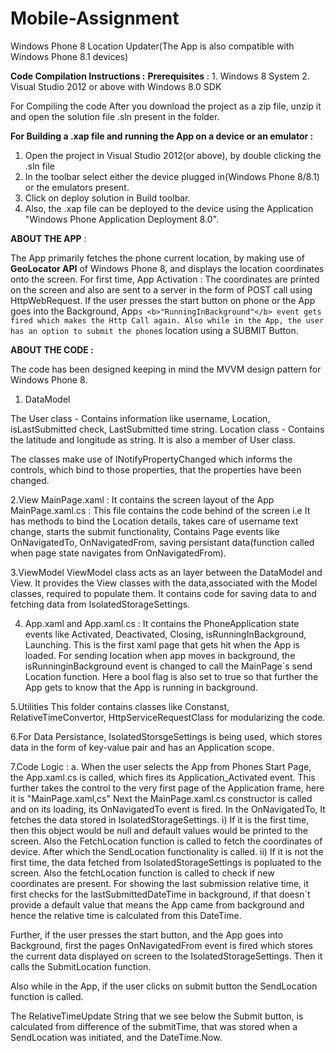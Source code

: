 # Mobile-Assignment
Windows Phone 8 Location Updater(The App is also compatible with Windows Phone 8.1 devices)

<b>Code Compilation Instructions :</b>
<b>Prerequisites</b> : 1. Windows 8 System
                2. Visual Studio 2012 or above with Windows 8.0 SDK
                
For Compiling the code After you download the project as a zip file, unzip it and open the solution file .sln present in the folder.

<b>For Building a .xap file and running the App on a device or an emulator :</b>
1. Open the project in Visual Studio 2012(or above), by double clicking the .sln file
2. In the toolbar select either the device plugged in(Windows Phone 8/8.1) or the emulators present.
3. Click on deploy solution in Build toolbar.
4. Also, the .xap file can be deployed to the device using the Application "Windows Phone Application Deployment 8.0".

<b>ABOUT THE APP</b> :

The App primarily fetches the phone current location, by making use of <b>GeoLocator API</b> of Windows Phone 8, and displays the location coordinates onto the screen.
For first time, App Activation : The coordinates are printed on the screen and also are sent to a server in the form of POST call using HttpWebRequest.
If the user presses the start button on phone or the App goes into the Background, App`s <b>"RunningInBackground"</b> event gets fired which makes the Http Call again.
Also while in the App, the user has an option to submit the phone`s location using a SUBMIT Button.

<b>ABOUT THE CODE :</b>

The code has been designed keeping in mind the MVVM design pattern for Windows Phone 8.

1. DataModel

The User class - Contains information like username, Location, isLastSubmitted check, LastSubmitted time string.
Location class - Contains the latitude and longitude as string. It is also a member of User class.

The classes make use of INotifyPropertyChanged which informs the controls, which bind to those properties, that the properties have been changed.

2.View
MainPage.xaml : It contains the screen layout of the App
MainPage.xaml.cs : This file contains the code behind of the screen i.e It has methods to bind the Location details, takes care of username text change, starts the submit functionality, Contains Page events like OnNavigatedTo, OnNavigatedFrom, saving persistant data(function called when page state  navigates from OnNavigatedFrom).

3.ViewModel
ViewModel class acts as an layer between the DataModel and View. It provides the View classes with the data,associated with the Model classes, required to populate them. It contains code for saving data to and fetching data from IsolatedStorageSettings.

4. App.xaml and App.xaml.cs :
It contains the PhoneApplication state events like Activated, Deactivated, Closing, isRunningInBackground, Launching.
This is the first xaml page that gets hit when the App is loaded. For sending location when app moves in background, the isRunninginBackground event is changed to call the MainPage`s send Location function. Here a bool flag is also set to true so that further the App gets to know that the App is running in background.

5.Utilities
This folder contains classes like Constanst, RelativeTimeConvertor, HttpServiceRequestClass for modularizing the code.

6.For Data Persistance, IsolatedStorsgeSettings is being used, which stores data in the form of key-value pair and has an Application scope.

7.Code Logic :
a. When the user selects the App from Phones Start Page, the App.xaml.cs is called, which fires its Application_Activated event.
This further takes the control to the very first page of the Application frame, here it is "MainPage.xaml,cs"
Next the MainPage.xaml.cs constructor is called and on its loading, its OnNavigatedTo event is fired.
In the OnNavigatedTo, It fetches the data stored in IsolatedStorageSettings.
i) If it is the first time, then this object would be null and default values would be printed to the screen.
Also the FetchLocation function is called to fetch the coordinates of device. After which the SendLocation functionality is called.
ii) If it is not the first time, the data fetched from IsolatedStorageSettings is popluated to the screen.
Also the fetchLocation function is called to check if new coordinates are present. For showing the last submission relative time, it first checks for the lastSubmittedDateTime in background, if that doesn`t provide a default value that means the App came from background and hence the relative time is calculated from this DateTime.

Further, if the user presses the start button, and the App goes into Background, first the pages OnNavigatedFrom event is fired which stores the current data displayed on screen to the IsolatedStorageSettings. Then it calls the SubmitLocation 
function.

Also while in the App, if the user clicks on submit button the SendLocation function is called.

The RelativeTimeUpdate String that we see below the Submit button, is calculated from difference of the submitTime, that was stored when a SendLocation was initiated, and the DateTime.Now. 



                
